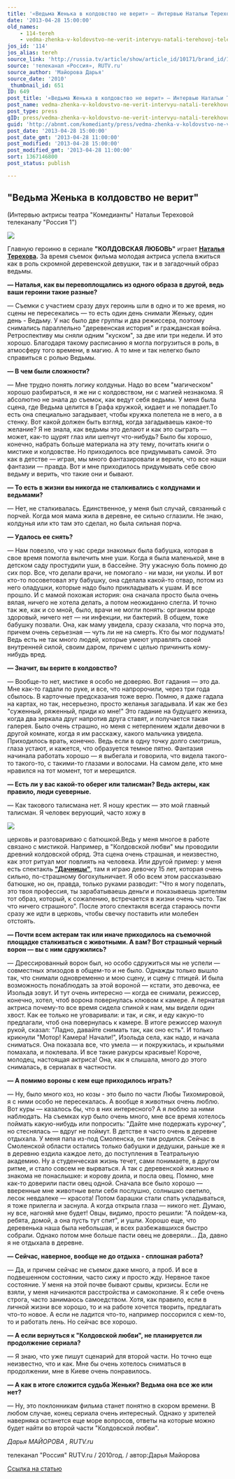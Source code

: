 ```yaml
---
title: '«Ведьма Женька в колдовство не верит» — Интервью Натальи Тереховой (телеканал «Россия»)'
date: '2013-04-28 15:00:00'
old_names:
    - 114-tereh
    - vedma-zhenka-v-koldovstvo-ne-verit-intervyu-natali-terehovoj-telekanal-rossiya
jos_id: '114'
jos_alias: tereh
source_link: 'http://russia.tv/article/show/article_id/10171/brand_id/16765/type_id/1'
source: 'телеканал «Россия», RUTV.ru'
source_author: 'Майорова Дарья'
source_date: '2010'
_thumbnail_id: 651
ID: 649
post_title: '«Ведьма Женька в колдовство не верит» — Интервью Натальи Тереховой (телеканал «Россия»)'
post_name: vedma-zhenka-v-koldovstvo-ne-verit-intervyu-natali-terekhovoi-telekanal-rossiya
post_type: press
gID: press/vedma-zhenka-v-koldovstvo-ne-verit-intervyu-natali-terekhovoi-telekanal-rossiya
guid: 'http://abnmt.com/komedianty/press/vedma-zhenka-v-koldovstvo-ne-verit-intervyu-natali-terekhovoi-telekanal-rossiya'
post_date: '2013-04-28 15:00:00'
post_date_gmt: '2013-04-28 11:00:00'
post_modified: '2013-04-28 15:00:00'
post_modified_gmt: '2013-04-28 11:00:00'
sort: 1367146800
post_status: publish

---
```


## "Ведьма Женька в колдовство не верит"


(Интервью актрисы театра "Комедианты" Натальи Тереховой телеканалу "Россия 1")


![](image-01.jpg)


Главную героиню в сериале **"КОЛДОВСКАЯ ЛЮБОВЬ"** играет **[Наталья Терехова][0].** За время съемок фильма молодая актриса успела вжиться как в роль скромной деревенской девушки, так и в загадочный образ ведьмы.


**— Наталья, как вы перевоплощались из одного образа в другой, ведь ваши героини такие разные?**


— Съемки с участием сразу двух героинь шли в одно и то же время, но сцены не пересекались — то есть один день снимали Женьку, один день - Ведьму. У нас было две группы и два режиссера, поэтому снимались параллельно "деревенская история" и гражданская война. Ретроспективу мы сняли одним "куском", за две или три недели. И это хорошо. Благодаря такому расписанию я могла погрузиться в роль, в атмосферу того времени, в магию. А то мне и так нелегко было справиться с ролью Ведьмы.


**— В чем были сложности?**


— Мне трудно понять логику колдуньи. Надо во всем "магическом" хорошо разбираться, я же ни с колдовством, ни с магией незнакома. Я абсолютно не знала до съемок, как ведут себя ведьмы. У меня была сцена, где Ведьма целится в Графа кружкой, кидает и не попадает.То есть она специально загадывает, чтобы кружка полетела не в него, а в стенку. Вот какой должен быть взгляд, когда загадываешь какое-то желание? Я не знала, как ведьмы это делают и как это сыграть — может, как-то щурят глаз или шепчут что-нибудь? Было бы хорошо, конечно, набрать больше материала на эту тему, почитать книги о мистике и колдовстве. Но приходилось все придумывать самой. Это как в детстве — играя, мы много фантазировали и верили, что все наши фантазии — правда. Вот и мне приходилось придумывать себе свою ведьму и верить, что такие они и бывают.


**— То есть в жизни вы никогда не сталкивались с колдунами и ведьмами?**


— Нет, не сталкивалась. Единственное, у меня был случай, связанный с порчей. Когда моя мама жила в деревне, ее сильно сглазили. Не знаю, колдунья или кто там это сделал, но была сильная порча.


**— Удалось ее снять?**


— Нам повезло, что у нас среди знакомых была бабушка, которая в свое время помогла вылечить мне уши. Когда я была маленькой, мне в детском саду простудили уши, в бассейне. Эту ужасную боль помню до сих пор. Все, что делали врачи, не помогало - ни мази, ни уколы. И вот кто-то посоветовал эту бабушку, она сделала какой-то отвар, потом из него оладушки, которые надо было прикладывать к ушам. И все прошло. И с мамой похожая история: она сначала просто была очень вялая, ничего не хотела делать, а потом неожиданно слегла. И точно так же, как и со мной, было, врачи не могли понять: организм вроде здоровый, ничего нет — ни инфекции, ни бактерий. В общем, тоже бабушку позвали. Она, как маму увидела, сразу сказала, что порча это, причем очень серьезная — чуть ли не на смерть. Кто бы мог подумать! Ведь есть не так много людей, которые умеют управлять своей внутренней силой, своим даром, причем с целью причинить кому-нибудь вред.


**— Значит, вы верите в колдовство?**


— Вообще-то нет, мистике я особо не доверяю. Вот гадания — это да. Мне как-то гадали по руке, и все, что напророчили, через три года сбылось. В карточные предсказания тоже верю. Помню, я даже гадала на картах, но так, несерьезно, просто желанья загадывала. И как же без "суженный, ряженный, приди ко мне!" Это гадание на будущего жениха, когда два зеркала друг напротив друга ставят, и получается такая галерея. Было очень страшно, но меня с нетерпением ждали девочки в другой комнате, когда я им расскажу, какого мальчика увидела. Приходилось врать, конечно. Ведь если в одну точку долго смотришь, глаза устают, и кажется, что образуется темное пятно. Фантазия начинала работать хорошо — я выбегала и говорила, что видела такого-то такого-то, с такими-то глазами и волосами. На самом деле, кто мне нравился на тот момент, тот и мерещился.


**— Есть ли у вас какой-то оберег или талисман? Ведь актеры, как правило, люди суеверные.**


— Как такового талисмана нет. Я ношу крестик — это мой главный талисман. Я человек верующий, часто хожу в


![](image-02.jpg)


церковь и разговариваю с батюшкой.Ведь у меня многое в работе связано с мистикой. Например, в "Колдовской любви" мы проводили древний колдовской обряд. Эта сцена очень страшная, и неизвестно, как этот ритуал мог повлиять на человека. Или другой пример: у меня есть спектакль [**"Дачницы"**][1], там я играю девочку 15 лет, которая очень сильно, по-страшному богохульничает. Я обо всем этом рассказываю батюшке, но он, правда, только руками разводит: "Что я могу поделать, это твоя профессия, ты зарабатываешь деньги и показываешь зрителям тот образ, который, к сожалению, встречается в жизни очень часто. Так что ничего страшного". После этого спектакля всегда стараюсь почти сразу же идти в церковь, чтобы свечку поставить или молебен отстоять.


**— Почти всем актерам так или иначе приходилось на съемочной площадке сталкиваться с животными. А вам? Вот страшный черный ворон — вы с ним сдружились?**


— Дрессированный ворон был, но особо сдружиться мы не успели — совместных эпизодов в общем-то и не было. Однажды только вышло так, что снимали одновременно и мою сцену, и сцену с птицей. И была возможность понаблюдать за этой вороной — кстати, это девочка, ее Изольда зовут. И тут очень интересно — когда ее снимали, режиссер, конечно, хотел, чтоб ворона повернулась клювом к камере. А пернатая актриса почему-то все время сидела спиной к нам, мы видели один хвост. Как ее только не уговаривали: и так, и сяк, и еду какую-то предлагали, чтоб она повернулась к камере. В итоге режиссер махнул рукой, сказал: "Ладно, давайте снимать так, как оно есть". И только крикнули "Мотор! Камера! Начали!", Изольда села, как надо, и начала сниматься. Она показала все, что умела — и покружилась, и крыльями помахала, и поклевала. И все такие ракурсы красивые! Короче, молодец, настоящая актриса! Она, как я слышала, много до этого снималась, в сериалах в частности.


**— А помимо вороны с кем еще приходилось играть?**


— Ну, было много коз, но козы - это было по части Любы Тихомировой, я с ними особо не пересекалась. А вообще я животных очень люблю. Вот куры — казалось бы, что в них интересного? А я люблю за ними наблюдать. На съемках кур было очень много, мне все время хотелось поймать какую-нибудь или попросить: "Дайте мне подержать курочку", но стеснялась — вдруг не поймут. В детстве я часто очень в деревне отдыхала. У меня папа из-под Смоленска, он там родился. Сейчас в Смоленской области остались только бабушки и дедушки, раньше же я в деревню ездила каждое лето, до поступления в Театральную академию. Ну а студенческая жизнь течет, сами понимаете, в другом ритме, и стало совсем не вырваться. А так с деревенской жизнью я знакома не понаслышке: и корову доила, и посла овец. Помню, мне как-то доверили пасти овец одной. Сначала все было хорошо — вверенные мне животные вели себя послушно, солнышко светило, лесок невдалеке — красота! Потом барашки стали спать укладываться, я тоже прилегла и заснула. А когда открыла глаза — никого нет. Думаю, ну все, нагоняй мне будет! Овцы, видимо, просто решили: "А пойдем-ка, ребята, домой, а она пусть тут спит", и ушли. Хорошо еще, что деревенька наша была небольшая, и всех разбежавшихся быстро собрали. Однако потом мне больше пасти овец не доверяли... Да, давно я не отдыхала в деревне.


**— Сейчас, наверное, вообще не до отдыха - сплошная работа?**


— Да, и причем сейчас не съемок даже много, а проб. И все в подвешенном состоянии, часто сижу и просто жду. Нервное такое состояние. У меня на этой почве бывают срывы, кризисы. Если не взяли, у меня начинаются расстройства и самокопание. Я к себе очень строга, часто занимаюсь самоедством. Хотя, как правило, если в личной жизни все хорошо, то и на работе хочется творить, предлагать что-то новое. А если не ладится что-то, например поссорился с кем-то, то и работать лень. Но сейчас все хорошо.


**— А если вернуться к "Колдовской любви", не планируется ли продолжение сериала?**


— Я знаю, что уже пишут сценарий для второй части. Но точно еще неизвестно, что и как. Мне бы очень хотелось сниматься в продолжении, мне в Киеве очень понравилось.


**— А как в итоге сложится судьба Женьки? Ведьма она все же или нет?**


— Ну, это поклонникам фильма станет понятно в скором времени. В любом случае, конец сериала очень интересный. Однако у зрителей наверняка останется еще море вопросов, ответы на которые можно будет найти во второй части "Колдовской любви".


_Дарья_ _МАЙОРОВА , RUTV.ru_


телеканал "Россия" RUTV.ru / 2010год. / автор:Дарья Майорова


[Ссылка на статью][2]

[0]: ../../person/natalya-terekhova "Наталья Терехова"
[1]: ../../performance/dachnitsy "Дачницы"
[2]: http://russia.tv/article/show/article_id/10171/brand_id/16765/type_id/1